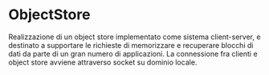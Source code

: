 # ObjectStore
Realizzazione di un object store implementato come sistema client-server, e destinato a supportare le richieste di memorizzare e recuperare blocchi di dati da parte di un gran numero di applicazioni. La connessione fra clienti e object store avviene attraverso socket su dominio locale.

